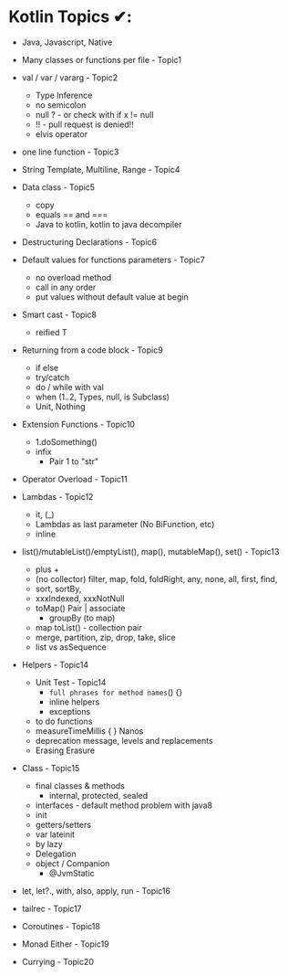 
# Kotlin Topics ✔:

- Java, Javascript, Native
- Many classes or functions per file - Topic1

- val / var / vararg - Topic2
    - Type Inference
    - no semicolon
    - null ? - or check with if x != null
    - !! - pull request is denied!!
    - elvis operator

- one line function - Topic3

- String Template, Multiline, Range - Topic4

- Data class - Topic5
    - copy
    - equals == and ===
    - Java to kotlin, kotlin to java decompiler

- Destructuring Declarations - Topic6

- Default values for functions parameters - Topic7
    - no overload method
    - call in any order
    - put values without default value at begin

- Smart cast - Topic8
    - reified T

- Returning from a code block - Topic9
    - if else
    - try/catch
    - do / while with val
    - when (1..2, Types, null, is Subclass)
    - Unit, Nothing

- Extension Functions - Topic10
    - 1.doSomething()
    - infix
        - Pair 1 to "str"

- Operator Overload - Topic11

- Lambdas - Topic12
    - it, (_)
    - Lambdas as last parameter (No BiFunction, etc)
    - inline

-  list()/mutableList()/emptyList(), map(), mutableMap(), set() - Topic13
    - plus +
    - (no collector) filter, map, fold, foldRight, any, none, all, first, find,
    - sort, sortBy,
    - xxxIndexed, xxxNotNull
    - toMap() Pair | associate
        - groupBy (to map)
    - map toList() - collection pair
    - merge, partition, zip, drop, take, slice
    - list vs asSequence

- Helpers - Topic14
    - Unit Test - Topic14
        - `full phrases for method names`() {}
        - inline helpers
        - exceptions
    - to do functions
    - measureTimeMillis { } Nanos
    - deprecation message, levels and replacements
    - Erasing Erasure

- Class - Topic15
    - final classes & methods
        - internal, protected, sealed
    - interfaces - default method problem with java8
    - init
    - getters/setters
    - var lateinit
    - by lazy
    - Delegation
    - object / Companion
        - @JvmStatic

- let, let?., with, also, apply, run - Topic16

- tailrec - Topic17

- Coroutines - Topic18

- Monad Either - Topic19

- Currying - Topic20
